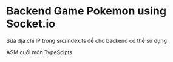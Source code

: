 # Backend Game Pokemon using Socket.io

Sửa địa chỉ IP trong src/index.ts để cho backend có thể sử dụng

ASM cuối môn TypeScipts
